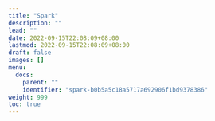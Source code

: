 ```yaml
---
title: "Spark"
description: ""
lead: ""
date: 2022-09-15T22:08:09+08:00
lastmod: 2022-09-15T22:08:09+08:00
draft: false
images: []
menu:
  docs:
    parent: ""
    identifier: "spark-b0b5a5c18a5717a692906f1bd9378386"
weight: 999
toc: true
---
```


